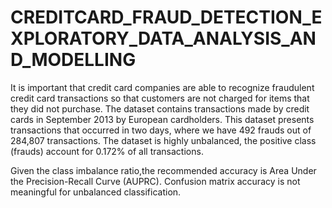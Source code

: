 # CREDITCARD_FRAUD_DETECTION_EXPLORATORY_DATA_ANALYSIS_AND_MODELLING

It is important that credit card companies are able to recognize fraudulent credit card transactions so that customers are not charged for items that they did not purchase.
The dataset contains transactions made by credit cards in September 2013 by European cardholders.
This dataset presents transactions that occurred in two days, where we have 492 frauds out of 284,807 transactions. The dataset is highly unbalanced, the positive class (frauds) account for 0.172% of all transactions.


Given the class imbalance ratio,the recommended accuracy is Area Under the Precision-Recall Curve (AUPRC). Confusion matrix accuracy is not meaningful for unbalanced classification.
